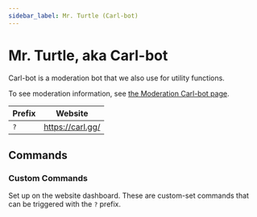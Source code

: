 ```yaml
---
sidebar_label: Mr. Turtle (Carl-bot)
---
```


# Mr. Turtle, aka Carl-bot

Carl-bot is a moderation bot that we also use for utility functions.


To see moderation information, see [the Moderation Carl-bot page](../../moderation/bots/carlbot).

| Prefix | Website          |
| ------ | ---------------- |
| `?`    | https://carl.gg/ |

## Commands

### Custom Commands

Set up on the website dashboard. These are custom-set commands that can be triggered with the `?` prefix. 
